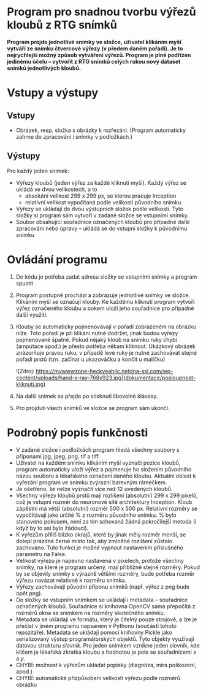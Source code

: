 Program pro snadnou tvorbu výřezů kloubů z RTG snímků
========================================
**Program projde jednotlivé snímky ve složce, uživatel klikáním myší
vytváří ze snímku čtvercové výřezy (v předem daném pořadí). Je to
nejrychlejší možný způsob vytváření výřezů. Program je plně podřízen
jedinému účelu – vytvořit z RTG snímků celých rukou nový dataset snímků
jednotlivých kloubů.**

# Vstupy a výstupy
## Vstupy
-  Obrázek, resp. složka s obrázky k rozřezání. (Program automaticky
   zahrne do zpracování i snímky v podložkách.)


## Výstupy
Pro každý jeden snímek:
-   Výřezy kloubů (jeden výřez za každé kliknutí myší). Každý výřez se
    ukládá ve dvou velikostech, a to
    - absolutní velikost 299 x 299 px, se kterou pracuje Inception
    - relativní velikost vypočítaná podle velikosti původního snímku
-   Výřezy se ukládají do dvou výstupních složek podle velikosti. Tyto
    složky si program sám vytvoří v zadané složce se vstupními snímky.
-   Soubor obsahující souřadnice označených kloubů pro případné další
    zpracování nebo úpravy – ukládá se do vstupní složky k původnímu
    snímku
    
# Ovládání programu
1. Do kódu je potřeba zadat adresu složky se vstupními snímky a program
   spustit
2. Program postupně prochází a zobrazuje jednotlivé snímky ve složce.
   Klikáním myší se označují klouby. Ke každému kliknutí program vytvoří
   výřez označeného kloubu a bokem uloží jeho souřadnice pro případné
   další využití. 
3. Klouby se automaticky pojmenovávají v pořadí zobrazeném na obrázku
   níže. Toto pořadí je při klikání nutné dodržet, jinak budou výřezy
   pojmenované špatně. Pokud nějaký kloub na snímku ruky chybí (amputace
   apod.) je přesto potřeba někam kliknout. Ukázkový obrázek znázorňuje
   pravou ruku, v případě levé ruky je nutné zachovávat stejné pořadí
   prstů (tzn. začínat u ukazováčku a končit u malíčku)
   
   
   ![Zdroj: https://mywwwzone-heckyeahllc.netdna-ssl.com/wp-content/uploads/hand-x-ray-768x923.jpg](dokumentace/posloupnost-kliknuti.jpg)
4. Na další snímek se přejde po stisknutí libovolné klávesy. 
5. Pro projdutí všech snímků ve složce se program sám ukončí.

# Podrobný popis funkčnosti
-   V zadané složce i podložkách program hledá všechny soubory s
    příponami jpg, jpeg, png, tif a tiff.
-   Uživatel na každém snímku klikáním myší vyznačí pozice kloubů,
    program automaticky uloží výřez a pojmenuje ho složením původního
    názvu souboru a lékařského označení daného kloubu. Aktuální oblast k
    vyřezání program ve snímku zvýrazní barevným rámečkem.
-   Je ošetřeno, že nelze vyznačit více než 12 uvedených kloubů.
-   Všechny výřezy kloubů prstů mají rozlišení (absolutní) 299 x 299
    pixelů, což je vstupní rozměr do neuronové sítě architektury
    Inception. Kloub zápěstní má větší (absolutní) rozměr 500 x 500 px.
    Relativní rozměry se vypočítávají jako určité % z rozměru původního
    snímku. % bylo stanoveno pokusem, není za tím schovaná žádná
    pokročilejší metoda (i když by to asi bylo žádoucí).
-   K výřezům příliš blízko okrajů, které by jinak měly rozměr menší, se
    dolepí prázdné černé místo tak, aby zmíněné rozlišení zůstalo
    zachováno. Tuto funkci je možné vypnout nastavením příslušného
    parametru na False.
-   Velikost výřezu je napevno nastavená v pixelech, protože všechny
    snímky, na které je program určený, mají přibližně stejné rozměry.
    Pokud by se objevily snímky s výrazně většími rozměry, bude potřeba
    rozměr výřezu navázat relativně k rozměru snímku.
-   Výřezy zachovávají původní příponu snímků (např. výřez z png bude
    opět png).
-   Do složky se vstupním snímkem se ukládají i metadata – souřadnice
    označených kloubů. Souřadnice si knihovna OpenCV sama přepočítá z
    rozměrů okna se snímkem na rozměry skutečného snímku.
-   Metadata se ukládají ve formátu, který je čitelný pouze strojově, a
    lze je přečíst v jiném programu napsaném v Pythonu (součástí tohoto
    repozitáře). Metadata se ukládají pomocí knihovny Pickle jako
    serializovaný výstup programátorských objektů. Tyto objekty
    využívají datovou strukturu *slovník*. Pro jeden snímkem vznikne
    jeden slovník, kde klíčem je lékařská zkratka kloubu a hodnotou je
    pole se souřadnicemi *x* a *y*.
-   CHYBÍ: možnost k výřezům ukládat popisky (diagnóza, míra poškození,
    apod.)
-   CHYBÍ: automatické přizpůsobení velikosti výřezu podle rozměrů
    obrázku



